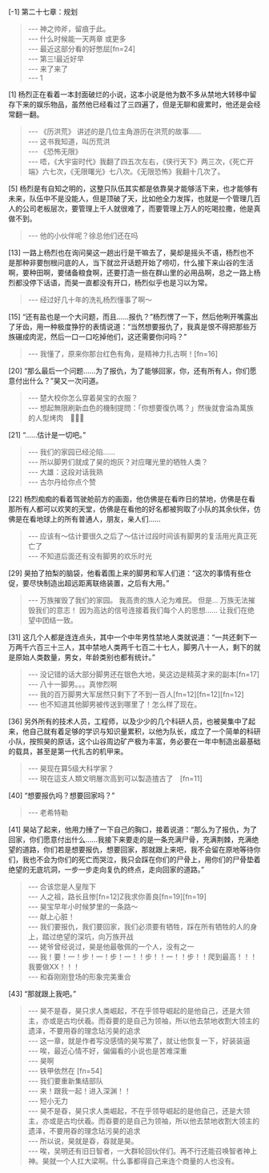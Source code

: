 
[-1] 第二十七章：规划
>--- 神之帅斧，留痕于此。<br>
>--- 什么时候能一天两章 或更多<br>
>--- 最近这部分看的好憋屈[fn=24]<br>
>--- 第三!最近好早<br>
>--- 来了来了<br>
>--- 1<br>

[1] 杨烈正在看着一本封面破烂的小说，这本小说是他为数不多从禁地大转移中留存下来的娱乐物品，虽然他已经看过了三四遍了，但是无聊和疲累时，他还是会经常翻一翻。
>--- 《历洪荒》
讲述的是几位主角游历在洪荒的故事……<br>
>--- 这书我知道，叫历荒洪<br>
>--- 《恐怖无限》<br>
>--- 唔，《大宇宙时代》我翻了四五次左右，《侠行天下》两三次，《死亡开端》六七次，《无限曙光》七八次。《无限恐怖》我翻十几次了。<br>

[5] 杨烈是有自知之明的，这整只队伍其实都是依靠昊才能够活下来，也才能够有未来，队伍中不是没能人，但是顶破了天，比如他全力发挥，也就是一个管理几百人的公司老板层次，要管理上千人就很难了，而要管理上万人的吃喝拉撒，他是真做不到。
>--- 他的小伙伴呢？徐总他们还在吗<br>

[13] 一路上杨烈也在询问昊这一趟出行是干嘛去了，昊却是摇头不语，杨烈也不是那种非要刨根问底的人，当下就岔开话题开始了唠叨，什么接下来山谷的生活啊，要种田啊，要储备粮食啊，还要打造一些在群山里的必用品啊，总之一路上杨烈都没停下话语，而昊一直都没有开口，杨烈似乎也是习以为常。
>--- 经过好几十年的洗礼杨烈懂事了啊～<br>

[15] “还有盐也是一个大问题，而且……报仇？”杨烈愣了一下，然后他咧开嘴露出了牙齿，用一种极度狰狞的表情说道：“当然想要报仇了，我真是恨不得把那些万族碾成肉泥，然后一口一口吃掉他们，这还需要你问吗？”
>--- 我懂了，原来你那台红色有角，是精神力扎古啊！[fn=16]<br>

[20] “那么最后一个问题……为了报仇，为了能够回家，你，还有所有人，你们愿意付出什么？”昊又一次问道。
>--- 楚大校你怎么穿着昊宝的衣服？<br>
>--- 想起無限刷新血色的機制提問：「你想要復仇嗎？」然後就會淪為萬族的人型烤肉　🧛🏻‍♀️<br>

[21] “……估计是一切吧。”
>--- 我们的家园已经沦陷......<br>
>--- 所以脚男们就成了昊的炮灰？对应曙光里的牺牲人类？<br>
>--- 大雄：这段对话我熟<br>
>--- 古尔丹给你点个赞<br>

[22] 杨烈痴痴的看着驾驶舱前方的画面，他仿佛是在看昨日的禁地，仿佛是在看那所有人都可以欢笑的天堂，仿佛是在看他的好名都被狗取了小队的其余伙伴，仿佛是在看地球上的所有普通人，朋友，亲人们……
>--- 应该有～估计要很久之后了～估计过段时间该有脚男的复活用光真正死亡了<br>
>--- 不知道后面还有没有脚男的欢乐时光<br>

[29] 昊拍了拍梨的脑袋，他看着围上来的脚男和军人们道：“这次的事情有些仓促，要尽快制造出超远距离联络装置，之后有大用。”
>--- 万族摧毁了我们的家园。
我高贵的族人沦为难民。
但是... 万族无法摧毁我们的意志！
因为高达的信号连接着我们每个人的思想...... 
让我们在绝望中团结一致。<br>

[31] 这几个人都是连连点头，其中一个中年男性禁地人类就说道：“一共还剩下一万两千六百三十三人，其中禁地人类两千七百二十七人，脚男八十一人，剩下的就是原始人类数量，男女，年龄类别也都有统计。”
>--- 没记错的话大部分脚男还在银色大地，昊这边是精英才来的副本[fn=17]<br>
>--- 八十一脚男。。。真惨烈啊<br>
>--- 我的百万脚男大军居然只剩下了不到一百人[fn=12][fn=12][fn=12]<br>
>--- 也不知道其他脚男被传送到哪里了！怎么样了现在。<br>

[36] 另外所有的技术人员，工程师，以及少少的几个科研人员，也被昊集中了起来，他自己就有着足够的学识与知识量累积，以他为队长，成立了一个简单的科研小队，按照昊的原话，这个山谷周边矿产极为丰富，务必要在一年中制造出最基础的载具，甚至是第一代扎古的机甲来。
>--- 昊现在算5级大科学家？<br>
>--- 現在這支人類文明層次高到可以製造揸古了　[fn=11]<br>

[40] “想要报仇吗？想要回家吗？”
>--- 老希特勒<br>

[41] 昊站了起来，他用力捶了一下自己的胸口，接着说道：“那么为了报仇，为了回家，你们愿意付出什么……我接下来要走的是一条充满尸骨，充满荆棘，充满绝望的道路，你们若是想要报仇，想要回家，那就跟上来吧，我不会留在原地等待你们，我也不会为你们的死亡而哭泣，我只会踩在你们的尸骨上，用你们的尸骨垫着绝望的无底坑洞，一步一步走向复仇的终点，走向回家的道路。”
>--- 合该您是人皇陛下<br>
>--- 人之祖，路长且惨[fn=12]Z我求你善良[fn=19][fn=19]<br>
>--- 昊宝早年小时候梦里的一条路～<br>
>--- 献上心脏！<br>
>--- 我们要报仇，我们要回家，我们必须要有牺牲，踩在所有牺牲的人的身上，踏过绝望的深坑，向万族开战<br>
>--- 姥爷曾经说过，昊是他最敬佩的一个人，没有之一<br>
>--- 我！要！一！步！一！步！一！！步！！一！！步！！爬到最高！！！我要做XX！！！<br>
>--- 和昋刚刚登场的形象完美重合<br>

[43] “那就跟上我吧。”
>--- 昊不是昋，昊只求人类崛起，不在乎领导崛起的是他自己，还是大领主，亦或是古均伏羲。而昋要的是自己为领袖，所以他去禁地收割大领主的遗泽，不要用昋的理念玷污昊的追求<br>
>--- 这一章，就是作者写没感情的昊写累了，就让他恢复一下，好装装逼<br>
>--- 唉，最近心情不好，偏偏看的小说也是苦难深重<br>
>--- 昊啊<br>
>--- 铁甲依然在 [fn=54]<br>
>--- 我们要重新集结部队<br>
>--- 来！跟我一起！进入深渊！！<br>
>--- 短小无力<br>
>--- 昊不是昋，昊只求人类崛起，不在乎领导崛起的是他自己，还是大领主，亦或是古均伏羲。而昋要的是自己为领袖，所以他去禁地收割大领主的遗泽，不要用昋的理念玷污昊的追求<br>
>--- 所以说，昊就是昋，昋就是昊。<br>
>--- 唉，吴明还有旧日智者，一大群轮回伙伴们。再不行还能召唤智者神上神。昊就一个人扛大梁啊。什么事都得自己来连个商量的人也没有。<br>
